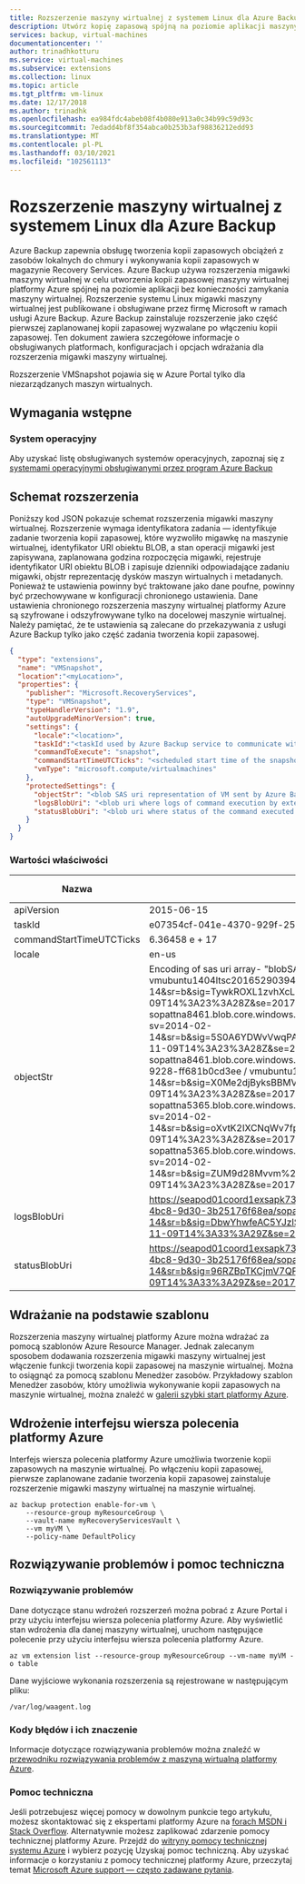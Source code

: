 ```yaml
---
title: Rozszerzenie maszyny wirtualnej z systemem Linux dla Azure Backup
description: Utwórz kopię zapasową spójną na poziomie aplikacji maszyny wirtualnej z Azure Backup przy użyciu rozszerzenia migawki maszyny wirtualnej Linux.
services: backup, virtual-machines
documentationcenter: ''
author: trinadhkotturu
ms.service: virtual-machines
ms.subservice: extensions
ms.collection: linux
ms.topic: article
ms.tgt_pltfrm: vm-linux
ms.date: 12/17/2018
ms.author: trinadhk
ms.openlocfilehash: ea984fdc4abeb08f4b080e913a0c34b99c59d93c
ms.sourcegitcommit: 7edadd4bf8f354abca0b253b3af98836212edd93
ms.translationtype: MT
ms.contentlocale: pl-PL
ms.lasthandoff: 03/10/2021
ms.locfileid: "102561113"
---
```

# <a name="vm-snapshot-linux-extension-for-azure-backup"></a>Rozszerzenie maszyny wirtualnej z systemem Linux dla Azure Backup



Azure Backup zapewnia obsługę tworzenia kopii zapasowych obciążeń z zasobów lokalnych do chmury i wykonywania kopii zapasowych w magazynie Recovery Services. Azure Backup używa rozszerzenia migawki maszyny wirtualnej w celu utworzenia kopii zapasowej maszyny wirtualnej platformy Azure spójnej na poziomie aplikacji bez konieczności zamykania maszyny wirtualnej. Rozszerzenie systemu Linux migawki maszyny wirtualnej jest publikowane i obsługiwane przez firmę Microsoft w ramach usługi Azure Backup. Azure Backup zainstaluje rozszerzenie jako część pierwszej zaplanowanej kopii zapasowej wyzwalane po włączeniu kopii zapasowej. Ten dokument zawiera szczegółowe informacje o obsługiwanych platformach, konfiguracjach i opcjach wdrażania dla rozszerzenia migawki maszyny wirtualnej.

Rozszerzenie VMSnapshot pojawia się w Azure Portal tylko dla niezarządzanych maszyn wirtualnych.

## <a name="prerequisites"></a>Wymagania wstępne

### <a name="operating-system"></a>System operacyjny
Aby uzyskać listę obsługiwanych systemów operacyjnych, zapoznaj się z [systemami operacyjnymi obsługiwanymi przez program Azure Backup](../../backup/backup-azure-arm-vms-prepare.md#before-you-start)

## <a name="extension-schema"></a>Schemat rozszerzenia

Poniższy kod JSON pokazuje schemat rozszerzenia migawki maszyny wirtualnej. Rozszerzenie wymaga identyfikatora zadania — identyfikuje zadanie tworzenia kopii zapasowej, które wyzwoliło migawkę na maszynie wirtualnej, identyfikator URI obiektu BLOB, a stan operacji migawki jest zapisywana, zaplanowana godzina rozpoczęcia migawki, rejestruje identyfikator URI obiektu BLOB i zapisuje dzienniki odpowiadające zadaniu migawki, objstr reprezentację dysków maszyn wirtualnych i metadanych.  Ponieważ te ustawienia powinny być traktowane jako dane poufne, powinny być przechowywane w konfiguracji chronionego ustawienia. Dane ustawienia chronionego rozszerzenia maszyny wirtualnej platformy Azure są szyfrowane i odszyfrowywane tylko na docelowej maszynie wirtualnej. Należy pamiętać, że te ustawienia są zalecane do przekazywania z usługi Azure Backup tylko jako część zadania tworzenia kopii zapasowej.

```json
{
  "type": "extensions",
  "name": "VMSnapshot",
  "location":"<myLocation>",
  "properties": {
    "publisher": "Microsoft.RecoveryServices",
    "type": "VMSnapshot",
    "typeHandlerVersion": "1.9",
    "autoUpgradeMinorVersion": true,
    "settings": {
      "locale":"<location>",
      "taskId":"<taskId used by Azure Backup service to communicate with extension>",
      "commandToExecute": "snapshot",
      "commandStartTimeUTCTicks": "<scheduled start time of the snapshot task>",
      "vmType": "microsoft.compute/virtualmachines"
    },
    "protectedSettings": {
      "objectStr": "<blob SAS uri representation of VM sent by Azure Backup service to extension>",
      "logsBlobUri": "<blob uri where logs of command execution by extension are written to>",
      "statusBlobUri": "<blob uri where status of the command executed by extension is written>"
    }
  }
}
```

### <a name="property-values"></a>Wartości właściwości

| Nazwa | Wartość/przykład | Typ danych |
| ---- | ---- | ---- |
| apiVersion | 2015-06-15 | data |
| taskId | e07354cf-041e-4370-929f-25a319ce8933_1 | ciąg |
| commandStartTimeUTCTicks | 6.36458 e + 17 | ciąg |
| locale | en-us | ciąg |
| objectStr | Encoding of sas uri array- "blobSASUri": ["https: \/ \/ sopattna5365.blob.core.windows.net \/ vhds \/ vmubuntu1404ltsc201652903941.vhd?sv=2014-02-14&sr=b&sig=TywkROXL1zvhXcLujtCut8g3jTpgbE6JpSWRLZxAdtA%3D&st=2017-11-09T14%3A23%3A28Z&se=2017-11-09T17%3A38%3A28Z&sp=rw", "https: \/ \/ sopattna8461.blob.core.windows.net \/ vhds \/ vmubuntu1404ltsc-20160629-122418.vhd?sv=2014-02-14&sr=b&sig=5S0A6YDWvVwqPAkzWXVy%2BS%2FqMwzFMbamT5upwx05v8Q%3D&st=2017-11-09T14%3A23%3A28Z&se=2017-11-09T17%3A38%3A28Z&sp=rw", "https: \/ \/ sopattna8461.blob.core.windows.net \/ bootdiagnostics-vmubuntu1-deb58392-ed5e-48be-9228-ff681b0cd3ee \/ vmubuntu1404ltsc-20160629-122541.vhd?sv=2014-02-14&sr=b&sig=X0Me2djByksBBMVXMGIUrcycvhQSfjYvqKLeRA7nBD4%3D&st=2017-11-09T14%3A23%3A28Z&se=2017-11-09T17%3A38%3A28Z&sp=rw", "https: \/ \/ sopattna5365.blob.core.windows.net \/ vhds \/ vmubuntu1404ltsc-20160701-163922.vhd?sv=2014-02-14&sr=b&sig=oXvtK2IXCNqWv7fpjc7TAzFDpc1GoXtT7r%2BC%2BNIAork%3D&st=2017-11-09T14%3A23%3A28Z&se=2017-11-09T17%3A38%3A28Z&sp=rw", "https: \/ \/ sopattna5365.blob.core.windows.net \/ vhds \/ vmubuntu1404ltsc-20170705-124311.vhd?sv=2014-02-14&sr=b&sig=ZUM9d28Mvvm%2FfrhJ71TFZh0Ni90m38bBs3zMl%2FQ9rs0%3D&st=2017-11-09T14%3A23%3A28Z&se=2017-11-09T17%3A38%3A28Z&sp=rw"] | ciąg |
| logsBlobUri | https://seapod01coord1exsapk732.blob.core.windows.net/bcdrextensionlogs-d45d8a1c-281e-4bc8-9d30-3b25176f68ea/sopattna-vmubuntu1404ltsc.v2.Logs.txt?sv=2014-02-14&sr=b&sig=DbwYhwfeAC5YJzISgxoKk%2FEWQq2AO1vS1E0rDW%2FlsBw%3D&st=2017-11-09T14%3A33%3A29Z&se=2017-11-09T17%3A38%3A29Z&sp=rw | ciąg |
| statusBlobUri | https://seapod01coord1exsapk732.blob.core.windows.net/bcdrextensionlogs-d45d8a1c-281e-4bc8-9d30-3b25176f68ea/sopattna-vmubuntu1404ltsc.v2.Status.txt?sv=2014-02-14&sr=b&sig=96RZBpTKCjmV7QFeXm5IduB%2FILktwGbLwbWg6Ih96Ao%3D&st=2017-11-09T14%3A33%3A29Z&se=2017-11-09T17%3A38%3A29Z&sp=rw | ciąg |



## <a name="template-deployment"></a>Wdrażanie na podstawie szablonu

Rozszerzenia maszyny wirtualnej platformy Azure można wdrażać za pomocą szablonów Azure Resource Manager. Jednak zalecanym sposobem dodawania rozszerzenia migawki maszyny wirtualnej jest włączenie funkcji tworzenia kopii zapasowej na maszynie wirtualnej. Można to osiągnąć za pomocą szablonu Menedżer zasobów.  Przykładowy szablon Menedżer zasobów, który umożliwia wykonywanie kopii zapasowych na maszynie wirtualnej, można znaleźć w [galerii szybki start platformy Azure](https://azure.microsoft.com/resources/templates/101-recovery-services-backup-vms/).


## <a name="azure-cli-deployment"></a>Wdrożenie interfejsu wiersza polecenia platformy Azure

Interfejs wiersza polecenia platformy Azure umożliwia tworzenie kopii zapasowych na maszynie wirtualnej. Po włączeniu kopii zapasowej, pierwsze zaplanowane zadanie tworzenia kopii zapasowej zainstaluje rozszerzenie migawki maszyny wirtualnej na maszynie wirtualnej.

```azurecli
az backup protection enable-for-vm \
    --resource-group myResourceGroup \
    --vault-name myRecoveryServicesVault \
    --vm myVM \
    --policy-name DefaultPolicy
```

## <a name="troubleshoot-and-support"></a>Rozwiązywanie problemów i pomoc techniczna

### <a name="troubleshoot"></a>Rozwiązywanie problemów

Dane dotyczące stanu wdrożeń rozszerzeń można pobrać z Azure Portal i przy użyciu interfejsu wiersza polecenia platformy Azure. Aby wyświetlić stan wdrożenia dla danej maszyny wirtualnej, uruchom następujące polecenie przy użyciu interfejsu wiersza polecenia platformy Azure.

```azurecli
az vm extension list --resource-group myResourceGroup --vm-name myVM -o table
```

Dane wyjściowe wykonania rozszerzenia są rejestrowane w następującym pliku:

```
/var/log/waagent.log
```

### <a name="error-codes-and-their-meanings"></a>Kody błędów i ich znaczenie

Informacje dotyczące rozwiązywania problemów można znaleźć w [przewodniku rozwiązywania problemów z maszyną wirtualną platformy Azure](../../backup/backup-azure-vms-troubleshoot.md).

### <a name="support"></a>Pomoc techniczna

Jeśli potrzebujesz więcej pomocy w dowolnym punkcie tego artykułu, możesz skontaktować się z ekspertami platformy Azure na [forach MSDN i Stack Overflow](https://azure.microsoft.com/support/forums/). Alternatywnie możesz zaplikować zdarzenie pomocy technicznej platformy Azure. Przejdź do [witryny pomocy technicznej systemu Azure](https://azure.microsoft.com/support/options/) i wybierz pozycję Uzyskaj pomoc techniczną. Aby uzyskać informacje o korzystaniu z pomocy technicznej platformy Azure, przeczytaj temat [Microsoft Azure support — często zadawane pytania](https://azure.microsoft.com/support/faq/).
